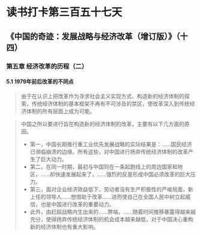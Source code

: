 读书打卡第三百五十七天
===
《中国的奇迹：发展战略与经济改革（增订版）》（十四）
---

### 第五章 经济改革的历程（二）

#### 5.1 1979年前后改革的不同点

> 由于在认识上把改革作为寻求社会主义实现方式、构造新的经济体制的探索，传统经济体制的基本框架不再有不可涉及的禁区，使改革深入到传统经济体制的所有层面上成为可能。

> 中国之所以要进行旨在构造新的经济体制的改革，主要有以下几方面的原因。
> * 第一，中国长期推行重工业优先发展战略的实际结果是：……国民经济已濒临崩溃的边缘。所有这些，对中国进行扬弃传统经济体制的改革产生了巨大动力。
> * 第二，在同一时期，最初与中国同在一条起跑线上的周边国家和地区，……却快速发展起来了，……强烈的反差形成中国必须改革的巨大压力。
> * 第三，面对企业经济效益低下、劳动者没有生产积极性的严峻局面，新上任的领导人……想借助于改革……进而使自己在全国人民中树立起威信，也是中国进行改革的重要动力。
> * 此外，由赶超战略内生出来的……弊端，……随着时间推移暴露得越来越充分，使得扬弃传统经济体制的机会成本越来越低，对于中国决心重构新的经济体制也有重大影响。